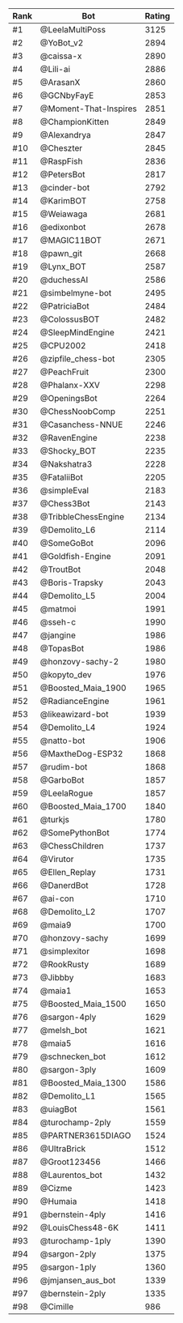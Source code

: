 Rank|Bot|Rating
---|---|---
#1|@LeelaMultiPoss|3125
#2|@YoBot_v2|2894
#3|@caissa-x|2890
#4|@Lili-ai|2886
#5|@ArasanX|2860
#6|@GCNbyFayE|2853
#7|@Moment-That-Inspires|2851
#8|@ChampionKitten|2849
#9|@Alexandrya|2847
#10|@Cheszter|2845
#11|@RaspFish|2836
#12|@PetersBot|2817
#13|@cinder-bot|2792
#14|@KarimBOT|2758
#15|@Weiawaga|2681
#16|@edixonbot|2678
#17|@MAGIC11BOT|2671
#18|@pawn_git|2668
#19|@Lynx_BOT|2587
#20|@duchessAI|2586
#21|@simbelmyne-bot|2495
#22|@PatriciaBot|2484
#23|@ColossusBOT|2482
#24|@SleepMindEngine|2421
#25|@CPU2002|2418
#26|@zipfile_chess-bot|2305
#27|@PeachFruit|2300
#28|@Phalanx-XXV|2298
#29|@OpeningsBot|2264
#30|@ChessNoobComp|2251
#31|@Casanchess-NNUE|2246
#32|@RavenEngine|2238
#33|@Shocky_BOT|2235
#34|@Nakshatra3|2228
#35|@FataliiBot|2205
#36|@simpleEval|2183
#37|@Chess3Bot|2143
#38|@TribbleChessEngine|2134
#39|@Demolito_L6|2114
#40|@SomeGoBot|2096
#41|@Goldfish-Engine|2091
#42|@TroutBot|2048
#43|@Boris-Trapsky|2043
#44|@Demolito_L5|2004
#45|@matmoi|1991
#46|@sseh-c|1990
#47|@jangine|1986
#48|@TopasBot|1986
#49|@honzovy-sachy-2|1980
#50|@kopyto_dev|1976
#51|@Boosted_Maia_1900|1965
#52|@RadianceEngine|1961
#53|@likeawizard-bot|1939
#54|@Demolito_L4|1924
#55|@natto-bot|1906
#56|@MaxtheDog-ESP32|1868
#57|@rudim-bot|1868
#58|@GarboBot|1857
#59|@LeelaRogue|1857
#60|@Boosted_Maia_1700|1840
#61|@turkjs|1780
#62|@SomePythonBot|1774
#63|@ChessChildren|1737
#64|@Virutor|1735
#65|@Ellen_Replay|1731
#66|@DanerdBot|1728
#67|@ai-con|1710
#68|@Demolito_L2|1707
#69|@maia9|1700
#70|@honzovy-sachy|1699
#71|@simplexitor|1698
#72|@RookRusty|1689
#73|@Jibbby|1683
#74|@maia1|1653
#75|@Boosted_Maia_1500|1650
#76|@sargon-4ply|1629
#77|@melsh_bot|1621
#78|@maia5|1616
#79|@schnecken_bot|1612
#80|@sargon-3ply|1609
#81|@Boosted_Maia_1300|1586
#82|@Demolito_L1|1565
#83|@uiagBot|1561
#84|@turochamp-2ply|1559
#85|@PARTNER3615DIAGO|1524
#86|@UltraBrick|1512
#87|@Groot123456|1466
#88|@Laurentos_bot|1432
#89|@Cizme|1423
#90|@Humaia|1418
#91|@bernstein-4ply|1416
#92|@LouisChess48-6K|1411
#93|@turochamp-1ply|1390
#94|@sargon-2ply|1375
#95|@sargon-1ply|1360
#96|@jmjansen_aus_bot|1339
#97|@bernstein-2ply|1335
#98|@Cimille|986
